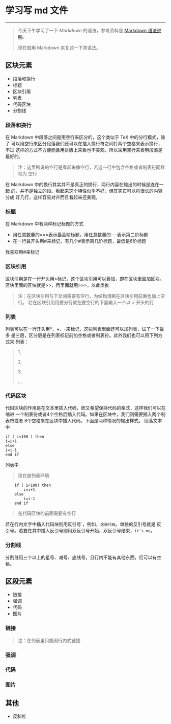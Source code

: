 # 学习写 **md** 文件
-------------

> 今天下午学习了一下 *Markdown* 的语法，参考资料是 [Markdown 语法说明](http://wowubuntu.com/markdown/ "md")。
>
> 现在就用 Markdown 来复述一下其语法。

## 区块元素
+ 段落和换行
+ 标题
+ 区块引用
+ 列表
+ 代码区块
+ 分割线

### 段落和换行
在 Markdown 中段落之间是用空行来区分的，这个类似于 TeX 中的分行模式，除了
可以用空行来区分段落我们还可以在插入换行符之间打两个空格来表示换行，不过
这样的方式不方便而且用排版上来看也不美观，所以采用空行来表明段落是最好的。

> 注：这里所说的空行是看起来像空行，若这一行中包含空格或者制表符同样视为
  空行

在 Markdown 中的换行其实并不是真正的换行，两行内容在输出的时候是连在一起
的，并不是独立的段。看起来这个特性似乎不好，但其实它可以将很长的内容分成
好几行，这样容易对齐而且看起来还美观。

### 标题
在 Markdown 中有两种标记标题的方式

* 用任意数量的===表示最高阶标题，用任意数量的---表示第二阶标题
* 在一行最开头用#来标记，有几个#表示第几阶标题，最低是6阶标题

我喜欢用#来标记

### 区块引用
区块引用是在一行开头用>标记，这个区块引用可以叠加，即在区块里面加区块。
区块里面的区块就是>>，再里面就用>>>，以此类推

> 注：在区块引用与下文间需要有空行，为结构清晰在区块引用前面也加上空行。
> 若在区块引用用要分行就在要空行的下面输入一个以 > 开头的行

### 列表
列表可以在一行开头用*、+、-来标记，这些列表里面还可以加列表，试了一下最多
是三层，区分层是在列表标记前加空格或者制表符。此外我们也可以用下列方式来
列表：

> 1\.
>
> 2\.
>
> 3\.
>
> \.\.\.

### 代码区块
代码区块的作用是在文本里插入代码，而又希望保持代码的格式，这样我们可以在缩进
一个制表符或者4个空格后插入代码。如果在区块中，我们则需要插入两个制表符或者
8个空格来在区块中插入代码。下面是两种情况的输出样式。
段落文本中

    if ( i<100 ) then
	i=i+1
    else
	i=i-1
    end if
    
列表中

> 现在是列表环境
>
		if ( i<100) then
			i=i+1
		else
			i=i-1
		end if

> 在代码区块的前面需要有空行

若在行内文字中插入代码块则用反引号\`，例如，`这是代码`。单独的反引号就是
反引号。若要在其中插入反引号则用双反引号开始，双反引号结束，`` it`s me ``。

### 分割线
分割线用三个以上的星号、减号、底线号，且行内不能有其他东西，但可以有空格。

## 区段元素
+ 链接
+ 强调
+ 代码
+ 图片

### 链接

> 注：在列表里只能用行内式链接

### 强调
### 代码
### 图片

## 其他
+ 反斜杠
